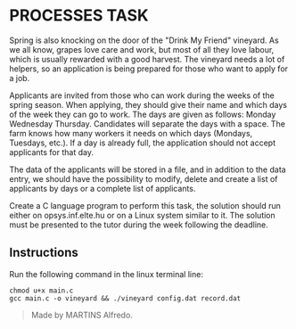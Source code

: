 # PROCESSES TASK

Spring is also knocking on the door of the "Drink My Friend" vineyard. As we all know, grapes love care and work, but most of all they love labour, which is usually rewarded with a good harvest. The vineyard needs a lot of helpers, so an application is being prepared for those who want to apply for a job.

Applicants are invited from those who can work during the weeks of the spring season. When applying, they should give their name and which days of the week they can go to work. The days are given as follows: Monday Wednesday Thursday. Candidates will separate the days with a space. The farm knows how many workers it needs on which days (Mondays, Tuesdays, etc.). If a day is already full, the application should not accept applicants for that day.

The data of the applicants will be stored in a file, and in addition to the data entry, we should have the possibility to modify, delete and create a list of applicants by days or a complete list of applicants.

Create a C language program to perform this task, the solution should run either on opsys.inf.elte.hu or on a Linux system similar to it. The solution must be presented to the tutor during the week following the deadline.

## Instructions
Run the following command in the linux terminal line:

```
chmod u+x main.c
gcc main.c -o vineyard && ./vineyard config.dat record.dat

```

> Made by MARTINS Alfredo.
